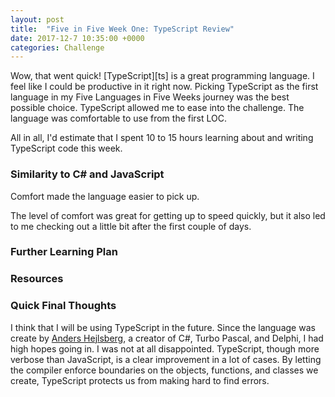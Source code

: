```yaml
---
layout: post
title:  "Five in Five Week One: TypeScript Review"
date: 2017-12-7 10:35:00 +0000
categories: Challenge
---
```

Wow, that went quick! [TypeScript][ts] is a great programming language. I feel like I could be productive in it right now. Picking TypeScript as the first language in my Five Languages in Five Weeks journey was the best possible choice. TypeScript allowed me to ease into the challenge. The language was comfortable to use from the first LOC.

All in all, I'd estimate that I spent 10 to 15 hours learning about and writing TypeScript code this week. 

### Similarity to C# and JavaScript
Comfort made the language easier to pick up.

The level of comfort was great for getting up to speed quickly, but it also led to me checking out a little bit after the first couple of days.

### Further Learning Plan

### Resources

### Quick Final Thoughts
I think that I will be using TypeScript in the future. Since the language was create by [Anders Hejlsberg][ah], a creator of C#, Turbo Pascal, and Delphi, I had high hopes going in. I was not at all disappointed. TypeScript, though more verbose than JavaScript, is a clear improvement in a lot of cases. By letting the compiler enforce boundaries on the objects, functions, and classes we create, TypeScript protects us from making hard to find errors.

[ah]: https://en.wikipedia.org/wiki/Anders_Hejlsberg